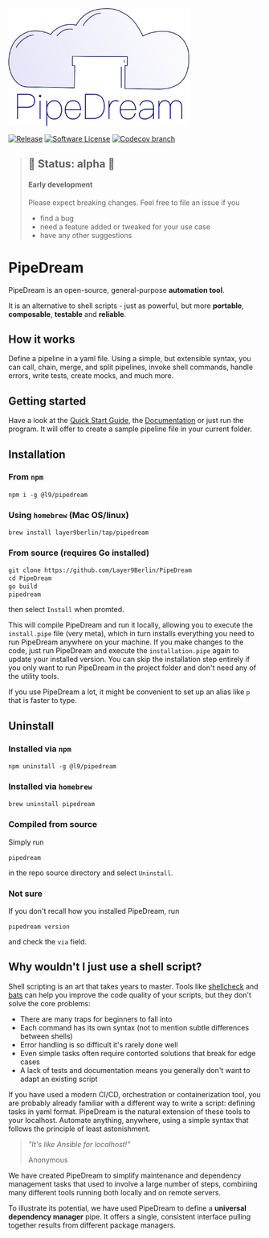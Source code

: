<img src="docs/assets/PipeDream.png" width="360" height="234">

[![Release](https://img.shields.io/github/v/release/Layer9Berlin/PipeDream.svg?style=for-the-badge)](https://github.com/Layer9Berlin/PipeDream/releases/latest)
[![Software License](https://img.shields.io/badge/license-GPL--3.0-brightgreen.svg?style=for-the-badge)](/LICENSE.txt)
[![Codecov branch](https://img.shields.io/codecov/c/github/Layer9Berlin/PipeDream/main.svg?style=for-the-badge)](https://codecov.io/gh/Layer9Berlin/PipeDream)

>## 🚧 Status: alpha 🚧
>#### Early development
> Please expect breaking changes. Feel free to file an issue if you
> - find a bug
> - need a feature added or tweaked for your use case
> - have any other suggestions

# PipeDream

PipeDream is an open-source, general-purpose **automation tool**.

It is an alternative to shell scripts - just as powerful, but more **portable**, **composable**, **testable** and **reliable**.

## How it works

Define a pipeline in a yaml file. Using a simple, but extensible syntax, you can call, chain, merge, and split pipelines, invoke shell commands, handle errors, write tests, create mocks, and much more.

## Getting started

Have a look at the [Quick Start Guide](./docs/quick-start), the [Documentation](./cmd) or just run the program. It will offer to create a sample pipeline file in your current folder.

## Installation

### From `npm`

```
npm i -g @l9/pipedream
```

### Using `homebrew` (Mac OS/linux)

```
brew install layer9berlin/tap/pipedream
```

### From source (requires Go installed)

```
git clone https://github.com/Layer9Berlin/PipeDream
cd PipeDream
go build
pipedream
```
then select `Install` when promted.

This will compile PipeDream and run it locally, allowing you to execute the `install.pipe` file (very meta), which in turn installs everything you need to run PipeDream anywhere on your machine. If you make changes to the code, just run PipeDream and execute the `installation.pipe` again to update your installed version. You can skip the installation step entirely if you only want to run PipeDream in the project folder and don't need any of the utility tools.

If you use PipeDream a lot, it might be convenient to set up an alias like `p` that is faster to type.

## Uninstall

### Installed via `npm`

```
npm uninstall -g @l9/pipedream
```

### Installed via `homebrew`

```
brew uninstall pipedream
```

### Compiled from source

Simply run

```
pipedream
```

in the repo source directory and select `Uninstall`.

### Not sure

If you don't recall how you installed PipeDream, run

```
pipedream version
```

and check the `via` field.

## Why wouldn't I just use a shell script?

Shell scripting is an art that takes years to master. Tools like [shellcheck](https://github.com/koalaman/shellcheck) and [bats](https://github.com/bats-core/bats-core) can help you improve the code quality of your scripts, but they don't solve the core problems:
- There are many traps for beginners to fall into
- Each command has its own syntax (not to mention subtle differences between shells)
- Error handling is so difficult it's rarely done well
- Even simple tasks often require contorted solutions that break for edge cases
- A lack of tests and documentation means you generally don't want to adapt an existing script

If you have used a modern CI/CD, orchestration or containerization tool, you are probably already familiar with a different way to write a script: defining tasks in yaml format. PipeDream is the natural extension of these tools to your localhost. Automate anything, anywhere, using a simple syntax that follows the principle of least astonishment.

> _"It's like Ansible for localhost!"_
>
> Anonymous

We have created PipeDream to simplify maintenance and dependency management tasks that used to involve a large number of steps, combining many different tools running both locally and on remote servers.

To illustrate its potential, we have used PipeDream to define a **universal dependency manager** pipe. It offers a single, consistent interface pulling together results from different package managers.
